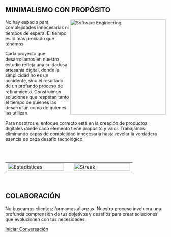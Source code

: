## MINIMALISMO CON PROPÓSITO

<img align="right" width="300px" alt="Software Engineering" src="https://user-images.githubusercontent.com/74038190/219923809-b86dc415-a0c2-4a38-bc88-ad6cf06395a8.gif" />

No hay espacio para complejidades innecesarias ni tiempos de espera. El tiempo es lo más preciado que tenemos. 

Cada proyecto que desarrollamos en nuestro estudio refleja una cuidadosa artesanía digital, donde la simplicidad no es un accidente, sino el resultado de un profundo proceso de refinamiento. Construimos soluciones que respetan tanto el tiempo de quienes las desarrollan como de quienes las utilizan.

Para nosotros el enfoque correcto está en la creación de productos digitales donde cada elemento tiene propósito y valor. Trabajamos eliminando capas de complejidad innecesaria hasta revelar la verdadera esencia de cada desafío tecnológico.

<br /><br />

<table width="100%" cellspacing="0" cellpadding="0" border="0">
  <tr>
    <td width="48%" valign="top">
      <img width="100%" src="https://github-readme-stats.vercel.app/api?username=ezequielantonionunez&show_icons=true&theme=tokyonight&hide_border=true&bg_color=00000000&locale=es" alt="Estadísticas" />
    </td>
    <td width="4%"></td>
    <td width="48%" valign="top">
      <img width="100%" src="https://github-readme-streak-stats.herokuapp.com/?user=ezequielantonionunez&theme=tokyonight&hide_border=true&background=00000000" alt="Streak" />
    </td>
  </tr>
</table>

<br />

## COLABORACIÓN

No buscamos clientes; formamos alianzas. Nuestro proceso involucra una profunda comprensión de tus objetivos y desafíos para crear soluciones que evolucionen con tus necesidades.

[Iniciar Conversación](mailto:ezequiel@identy.cloud)
